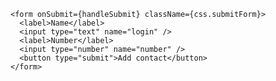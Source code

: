     <form onSubmit={handleSubmit} className={css.submitForm}>
      <label>Name</label>
      <input type="text" name="login" />
      <label>Number</label>
      <input type="number" name="number" />
      <button type="submit">Add contact</button>
    </form>
